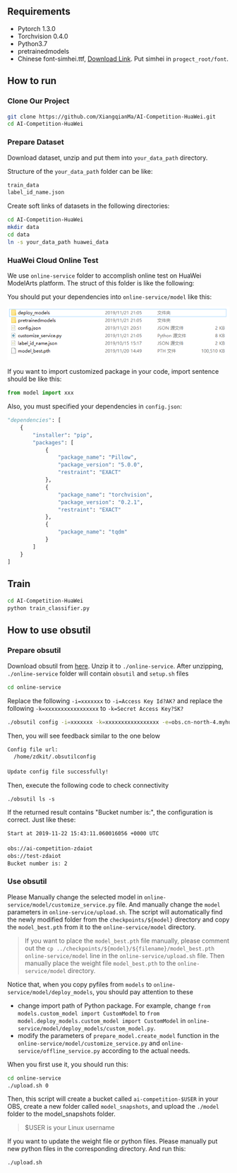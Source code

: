 ## Requirements
* Pytorch 1.3.0 
* Torchvision 0.4.0
* Python3.7
* pretrainedmodels
* Chinese font-simhei.ttf, [Download Link](https://fontzone.net/download/simhei). Put simhei in `progect_root/font`.

## How to run
### Clone Our Project
```bash
git clone https://github.com/XiangqianMa/AI-Competition-HuaWei.git
cd AI-Competition-HuaWei
```

### Prepare Dataset
Download dataset, unzip and put them into `your_data_path` directory.

Structure of the `your_data_path` folder can be like:
```bash
train_data
label_id_name.json
```

Create soft links of datasets in the following directories:

```bash 
cd AI-Competition-HuaWei
mkdir data
cd data
ln -s your_data_path huawei_data
```

### HuaWei Cloud Online Test

We use `online-service` folder to accomplish online test on HuaWei ModelArts platform.  The struct of this folder is like the following:

You should put your dependencies into `online-service/model` like this:

![image-20191121211651701](readme/image-20191121211651701.png)

If you want to import customized package in your code, import sentence should be like this:

```python
from model import xxx
```

Also, you must specified your dependencies in `config.json`:

```python
"dependencies": [
    {
        "installer": "pip",
        "packages": [
            {
                "package_name": "Pillow",
                "package_version": "5.0.0",
                "restraint": "EXACT"
            },
            {
                "package_name": "torchvision",
                "package_version": "0.2.1",
                "restraint": "EXACT"
            },
            {
                "package_name": "tqdm"
            }                
        ]
    }
]
```

## Train

```bash
cd AI-Competition-HuaWei
python train_classifier.py
```

## How to use obsutil
### Prepare obsutil
Download obsutil from [here](https://support.huaweicloud.com/utiltg-obs/obs_11_0003.html). Unzip it to `./online-service`. After unzipping,  `./online-service` folder will contain `obsutil` and `setup.sh` files

```bash
cd online-service
```

Replace the following `-i=xxxxxxx` to `-i=Access Key Id?AK?` and replace the following `-k=xxxxxxxxxxxxxxxxx` to `-k=Secret Access Key?SK?` 
```bash
./obsutil config -i=xxxxxxx -k=xxxxxxxxxxxxxxxxx -e=obs.cn-north-4.myhuaweicloud.com
```

Then, you will see feedback similar to the one below
```bash
Config file url:
  /home/zdkit/.obsutilconfig

Update config file successfully!
```

Then, execute the following code to check connectivity 
```
./obsutil ls -s
```

If the returned result contains "Bucket number is:", the configuration is correct. Just like these:
```bash
Start at 2019-11-22 15:43:11.060016056 +0000 UTC

obs://ai-competition-zdaiot
obs://test-zdaiot
Bucket number is: 2
```

### Use obsutil
Please Manually change the selected model in `online-service/model/customize_service.py` file.  And  manually change the `model` parameters in `online-service/upload.sh`.  The script will automatically find the newly modified folder from the `checkpoints/${model}` directory and copy the `model_best.pth` from it to the `online-service/model` directory.

> If you want to place the `model_best.pth` file manually, please comment out the `cp ../checkpoints/${model}/${filename}/model_best.pth online-service/model` line in the `online-service/upload.sh` file. Then manually place the weight file `model_best.pth` to the `online-service/model` directory.

Notice that, when you copy pyfiles from `models` to `online-service/model/deploy_models`, you should pay attention to these

- change import path of Python package. For example, change `from models.custom_model import CustomModel` to `from model.deploy_models.custom_model import CustomModel` in `online-service/model/deploy_models/custom_model.py`. 
- modify the parameters of `prepare_model.create_model` function in the `online-service/model/customize_service.py` and `online-service/offline_service.py` according to the actual needs.

When you first use it, you should run this:
```bash
cd online-service
./upload.sh 0
```

Then, this script will create a bucket called `ai-competition-$USER` in your OBS, create a new folder called `model_snapshots`, and upload the `./model` folder to the model_snapshots folder.

> $USER is your Linux username

If you want to update the weight file or python files. Please manually put new python files in the corresponding directory. And run this:
```bash
./upload.sh
```